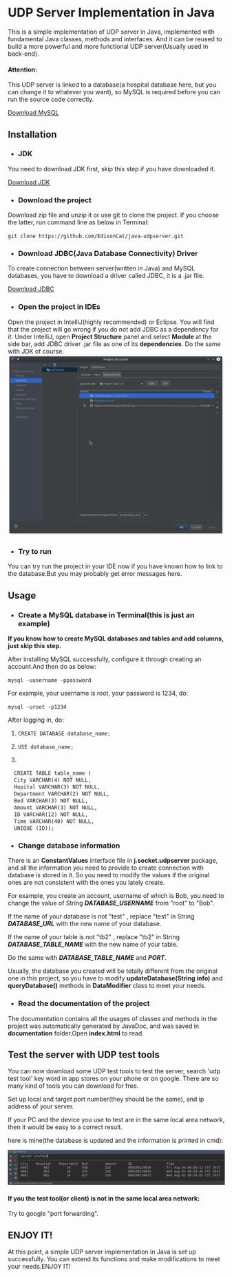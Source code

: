 # UDP Server Implementation in Java
This is a simple implementation of UDP server in Java, implemented with fundamental Java classes, methods and interfaces. And it can be reused to build a more powerful and more functional UDP server(Usually used in back-end).

#### Attention:
This UDP server is linked to a database(a hospital database here, but you can change it to whatever you want), so MySQL is required before you can run the source code correctly.

[Download MySQL](https://www.mysql.com/downloads/)
## Installation
- ### JDK
You need to download JDK first, skip this step if you have downloaded it.

[Download JDK](http://www.oracle.com/technetwork/java/javase/downloads/jdk8-downloads-2133151.html)
- ### Download the project
Download zip file and unzip it or use git to clone the project.
If you choose the latter, run command line as below in Terminal:

`git clone https://github.com/EdisonCat/java-udpserver.git`

- ### Download JDBC(Java Database Connectivity) Driver
To create connection between server(written in Java) and MySQL databases, you have to download a driver called JDBC, it is a .jar file.

[Download JDBC](https://dev.mysql.com/downloads/connector/j/5.1.html)

- ### Open the project in IDEs
Open the project in IntelliJ(highly recommended) or Eclipse. You will find that the project will go wrong if you do not add JDBC as a dependency for it.
Under IntelliJ, open **Project Structure** panel and select **Module** at the side bar, add JDBC driver .jar file as one of its **dependencies**. Do the same with JDK of course.
![Adding JDBC driver in IntelliJ](https://github.com/edisoncat/java-udpserver/raw/master/screenshots/1.png)
- ### Try to run
You can try run the project in your IDE now if you have known how to link to the database.But you may probably get error messages here.

## Usage
- ### Create a MySQL database in Terminal(**this is just an example**)
**If you know how to create MySQL databases and tables and add columns, just skip this step.**

After installing MySQL successfully, configure it through creating an account.And then do as below:

`mysql -uusername -ppassword`

For example, your username is root, your password is 1234, do:

`mysql -uroot -p1234`

After logging in, do:

1. `CREATE DATABASE database_name;`

2. `USE database_name;`

3. 
```
  CREATE TABLE table_name (
  City VARCHAR(4) NOT NULL,
  Hopital VARCHAR(3) NOT NULL,
  Department VARCHAR(2) NOT NULL,
  Bed VARCHAR(3) NOT NULL,
  Amount VARCHAR(3) NOT NULL,
  ID VARCHAR(12) NOT NULL,
  Time VARCHAR(40) NOT NULL,
  UNIQUE (ID));
```
- ### Change database information
There is an **ConstantValues** interface file in **j.socket.udpserver** package,
and all the information you need to provide to create connection with database is stored in it.
So you need to modify the values if the original ones are not consistent with the ones you lately create.

For example, you create an account, username of which is Bob, you need to change the value of String **_DATABASE_USERNAME_** from "root" to "Bob".

If the name of your database is not "test" , replace "test" in String **_DATABASE_URL_** with the new name of your database.

If the name of your table is not "tb2" , replace "tb2" in String **_DATABASE_TABLE_NAME_** with the new name of your table.

Do the same with **_DATABASE_TABLE_NAME_** and **_PORT_**.

Usually, the database you created will be totally different from the original one in this project, so you have to modify **updateDatabase(String info)** and **queryDatabase()** methods in **DataModifier** class to meet your needs.

- ### Read the documentation of the project
The documentation contains all the usages of classes and methods in the project was automatically generated by JavaDoc, and was saved in **documentation** folder.Open **index.html** to read.

## Test the server with UDP test tools
You can now download some UDP test tools to test the server, search 'udp test tool' key word in app stores on your phone or on google. There are so many kind of tools you can download for free.

Set up local and target port number(they should be the same), and ip address of your server.

If your PC and the device you use to test are in the same local area network, then it would be easy to a correct result.

here is mine(the database is updated and the information is printed in cmd):

![Correct result](https://github.com/edisoncat/java-udpserver/raw/master/screenshots/2.png)

#### If you the test tool(or client) is not in the same local area network:
Try to google "port forwarding".

## ENJOY IT!
At this point, a simple UDP server implementation in Java is set up successfully. You can extend its functions and make modifications to meet your needs.ENJOY IT!
